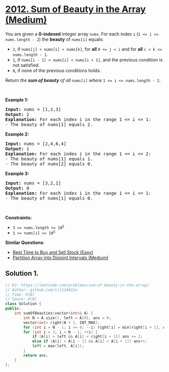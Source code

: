 # [2012. Sum of Beauty in the Array (Medium)](https://leetcode.com/problems/sum-of-beauty-in-the-array/)

<p>You are given a <strong>0-indexed</strong> integer array <code>nums</code>. For each index <code>i</code> (<code>1 &lt;= i &lt;= nums.length - 2</code>) the <strong>beauty</strong> of <code>nums[i]</code> equals:</p>

<ul>
	<li><code>2</code>, if <code>nums[j] &lt; nums[i] &lt; nums[k]</code>, for <strong>all</strong> <code>0 &lt;= j &lt; i</code> and for <strong>all</strong> <code>i &lt; k &lt;= nums.length - 1</code>.</li>
	<li><code>1</code>, if <code>nums[i - 1] &lt; nums[i] &lt; nums[i + 1]</code>, and the previous condition is not satisfied.</li>
	<li><code>0</code>, if none of the previous conditions holds.</li>
</ul>

<p>Return<em> the <strong>sum of beauty</strong> of all </em><code>nums[i]</code><em> where </em><code>1 &lt;= i &lt;= nums.length - 2</code>.</p>

<p>&nbsp;</p>
<p><strong>Example 1:</strong></p>

<pre><strong>Input:</strong> nums = [1,2,3]
<strong>Output:</strong> 2
<strong>Explanation:</strong> For each index i in the range 1 &lt;= i &lt;= 1:
- The beauty of nums[1] equals 2.
</pre>

<p><strong>Example 2:</strong></p>

<pre><strong>Input:</strong> nums = [2,4,6,4]
<strong>Output:</strong> 1
<strong>Explanation:</strong> For each index i in the range 1 &lt;= i &lt;= 2:
- The beauty of nums[1] equals 1.
- The beauty of nums[2] equals 0.
</pre>

<p><strong>Example 3:</strong></p>

<pre><strong>Input:</strong> nums = [3,2,1]
<strong>Output:</strong> 0
<strong>Explanation:</strong> For each index i in the range 1 &lt;= i &lt;= 1:
- The beauty of nums[1] equals 0.
</pre>

<p>&nbsp;</p>
<p><strong>Constraints:</strong></p>

<ul>
	<li><code>3 &lt;= nums.length &lt;= 10<sup>5</sup></code></li>
	<li><code>1 &lt;= nums[i] &lt;= 10<sup>5</sup></code></li>
</ul>


**Similar Questions**:
* [Best Time to Buy and Sell Stock (Easy)](https://leetcode.com/problems/best-time-to-buy-and-sell-stock/)
* [Partition Array into Disjoint Intervals (Medium)](https://leetcode.com/problems/partition-array-into-disjoint-intervals/)

## Solution 1.

```cpp
// OJ: https://leetcode.com/problems/sum-of-beauty-in-the-array/
// Author: github.com/lzl124631x
// Time: O(N)
// Space: O(N)
class Solution {
public:
    int sumOfBeauties(vector<int>& A) {
        int N = A.size(), left = A[0], ans = 0;
        vector<int> right(N + 1, INT_MAX);
        for (int i = N - 1; i >= 0; --i) right[i] = min(right[i + 1], A[i]);
        for (int i = 1; i < N - 1; ++i) {
            if (A[i] > left && A[i] < right[i + 1]) ans += 2;
            else if (A[i] > A[i - 1] && A[i] < A[i + 1]) ans++;
            left = max(left, A[i]);
        }
        return ans;
    }
};
```